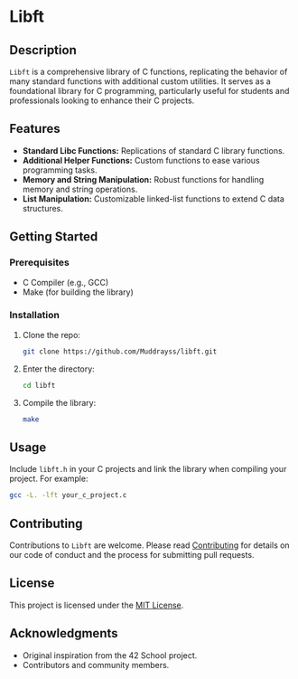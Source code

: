 # Libft

## Description

`Libft` is a comprehensive library of C functions, replicating the behavior of many standard functions with additional custom utilities. It serves as a foundational library for C programming, particularly useful for students and professionals looking to enhance their C projects.

## Features

- **Standard Libc Functions:** Replications of standard C library functions.
- **Additional Helper Functions:** Custom functions to ease various programming tasks.
- **Memory and String Manipulation:** Robust functions for handling memory and string operations.
- **List Manipulation:** Customizable linked-list functions to extend C data structures.

## Getting Started

### Prerequisites

- C Compiler (e.g., GCC)
- Make (for building the library)

### Installation

1. Clone the repo:
   ```sh
   git clone https://github.com/Muddrayss/libft.git
   ```
2. Enter the directory:
   ```sh
   cd libft
   ```
3. Compile the library:
   ```sh
   make
   ```

## Usage

Include `libft.h` in your C projects and link the library when compiling your project. For example:

```sh
gcc -L. -lft your_c_project.c
```

## Contributing

Contributions to `Libft` are welcome. Please read [Contributing](CONTRIBUTING.md) for details on our code of conduct and the process for submitting pull requests.

## License

This project is licensed under the [MIT License](LICENSE).

## Acknowledgments

- Original inspiration from the 42 School project.
- Contributors and community members.
